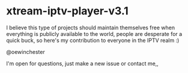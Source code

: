 # xtream-iptv-player-v3.1

I believe this type of projects should maintain themselves free when everything is publicly available to the world, people are desperate for a quick buck, so here's my contribution to everyone in the IPTV realm :)

@oewinchester

I'm open for questions, just make a new issue or contact me,,
